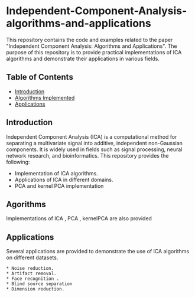 # Independent-Component-Analysis-algorithms-and-applications

This repository contains the code and examples related to the paper "Independent Component Analysis: Algorithms and Applications". The purpose of this repository is to provide practical implementations of ICA algorithms and demonstrate their applications in various fields.

## Table of Contents

- [Introduction](#introduction)
- [Algorithms Implemented](#algorithms-implemented)
- [Applications](#applications)


## Introduction

Independent Component Analysis (ICA) is a computational method for separating a multivariate signal into additive, independent non-Gaussian components. It is widely used in fields such as signal processing, neural network research, and bioinformatics. This repository provides the following:

- Implementation of  ICA algorithms.
- Applications of ICA in different domains.
- PCA and kernel PCA implementation

## Agorithms
Implementations of ICA , PCA , kernelPCA are also provided

## Applications

Several applications  are provided to demonstrate the use of ICA algorithms on different datasets. 

    * Noise reduction.
    * Artifact removal.
    * Face recognition .
    * Blind source separation
    * Dimension reduction.

  
